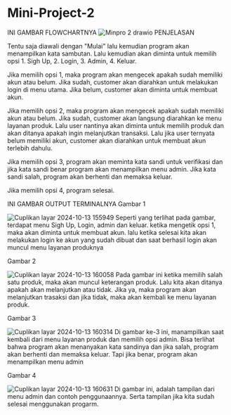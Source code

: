 # Mini-Project-2

INI GAMBAR FLOWCHARTNYA
![Minpro 2 drawio](https://github.com/user-attachments/assets/d70c0d0a-9065-4470-abc0-e838bbef4634)
PENJELASAN

Tentu saja diawali dengan "Mulai" lalu kemudian program akan menampilkan kata sambutan. Lalu kemudian akan diminta untuk memilih opsi 1. Sigh Up, 2. Login, 3. Admin, 4. Keluar.

Jika memilih opsi 1, maka program akan mengecek apakah sudah memiliki akun atau belum. Jika sudah, customer akan diarahkan untuk melakukan login di menu utama. Jika belum, customer akan diminta untuk membuat akun.

Jika memilih opsi 2, maka program akan mengecek apakah sudah memiliki akun atau belum. Jika sudah, customer akan langsung diarahkan ke menu layanan produk. Lalu user nantinya akan diminta untuk memilih produk dan akan ditanya apakah ingin melanjutkan transaksi. Lalu jika user ternyata belum memiliki akun, customer akan diarahkan untuk membuat akun terlebih dahulu.

Jika memilih opsi 3, program akan meminta kata sandi untuk verifikasi dan jika kata sandi benar program akan menampilkan menu admin. Jika kata sandi salah, program akan berhenti dan memaksa keluar.

Jika memilih opsi 4, program selesai.



INI GAMBAR OUTPUT TERMINALNYA
Gambar 1

![Cuplikan layar 2024-10-13 155949](https://github.com/user-attachments/assets/ed45b89e-ceb8-494d-a34e-4529b44856a0)
Seperti yang terlihat pada gambar, terdapat menu Sigh Up, Login, admin dan keluar. ketika mengetik opsi 1, maka akan diminta untuk membuat akun. lalu ketika selesai kita akan melakukan login ke akun yang sudah dibuat dan saat berhasil login akan muncul menu layanan produknya


Gambar 2

![Cuplikan layar 2024-10-13 160058](https://github.com/user-attachments/assets/52312e3a-63a1-4992-b37d-61eec7962958)
Pada gambar ini ketika memilih salah satu produk, maka akan muncul keterangan produk. Lalu kita akan ditanya apakah akan melanjutkan atau tidak. Jika ya, maka program akan melanjutkan trasaksi dan jika tidak, maka akan kembali ke menu layanan produk. 


Gambar 3

![Cuplikan layar 2024-10-13 160314](https://github.com/user-attachments/assets/b35525e2-defc-412f-bc69-2b0961b63a72)
Di gambar ke-3 ini, manampilkan saat kembali dari menu layanan produk dan memilih opsi admin. Bisa terlihat bahwa program akan menanyakan kata sandinya dan jika salah, program akan berhenti dan memaksa keluar. Tapi jika benar, program akan menampilkan menu admin


Gambar 4

![Cuplikan layar 2024-10-13 160631](https://github.com/user-attachments/assets/cbeafed4-72dd-4e1e-85fb-a2ac2d978fc0)
Di gambar ini, adalah tampilan dari menu admin dan contoh penggunaannya. Serta tampilan jika kita sudah selesai menggunakan progarm.

